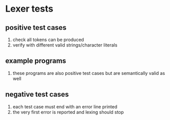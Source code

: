 # Lexer tests

## positive test cases

1. check all tokens can be produced
2. verify with different valid strings/character literals

## example programs

1. these programs are also positive test cases but are semantically valid as well

## negative test cases

1. each test case must end with an error line printed
2. the very first error is reported and lexing should stop
